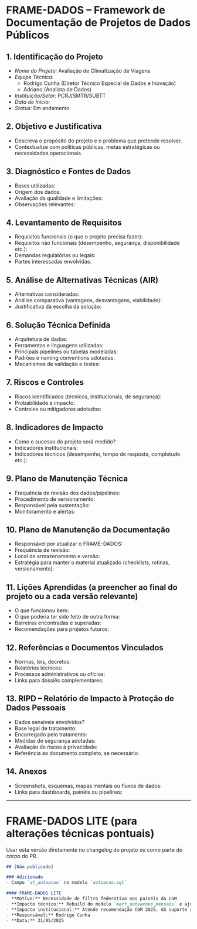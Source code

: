 # FRAME-DADOS – Framework de Documentação de Projetos de Dados Públicos

## 1. Identificação do Projeto

* *Nome do Projeto:* Avaliação de Climatização de Viagens
* *Equipe Técnica:*
    * Rodrigo Cunha (Diretor Técnico Especial de Dados e Inovação)
    * Adriano (Analista de Dados)
* *Instituição/Setor:* PCRJ/SMTR/SUBTT
* *Data de Início:*
* *Status:* Em andamento

## 2. Objetivo e Justificativa

* Descreva o propósito do projeto e o problema que pretende resolver.
* Contextualize com políticas públicas, metas estratégicas ou necessidades operacionais.

## 3. Diagnóstico e Fontes de Dados

* Bases utilizadas:
* Origem dos dados:
* Avaliação da qualidade e limitações:
* Observações relevantes:

## 4. Levantamento de Requisitos

* Requisitos funcionais (o que o projeto precisa fazer):
* Requisitos não funcionais (desempenho, segurança, disponibilidade etc.):
* Demandas regulatórias ou legais:
* Partes interessadas envolvidas:

## 5. Análise de Alternativas Técnicas (AIR)

* Alternativas consideradas:
* Análise comparativa (vantagens, desvantagens, viabilidade):
* Justificativa da escolha da solução:

## 6. Solução Técnica Definida

* Arquitetura de dados:
* Ferramentas e linguagens utilizadas:
* Principais pipelines ou tabelas modeladas:
* Padrões e naming conventions adotadas:
* Mecanismos de validação e testes:

## 7. Riscos e Controles

* Riscos identificados (técnicos, institucionais, de segurança):
* Probabilidade e impacto:
* Controles ou mitigadores adotados:

## 8. Indicadores de Impacto

* Como o sucesso do projeto será medido?
* Indicadores institucionais:
* Indicadores técnicos (desempenho, tempo de resposta, completude etc.):

## 9. Plano de Manutenção Técnica

* Frequência de revisão dos dados/pipelines:
* Procedimento de versionamento:
* Responsável pela sustentação:
* Monitoramento e alertas:

## 10. Plano de Manutenção da Documentação

* Responsável por atualizar o FRAME-DADOS:
* Frequência de revisão:
* Local de armazenamento e versão:
* Estratégia para manter o material atualizado (checklists, rotinas, versionamento):

## 11. Lições Aprendidas (a preencher ao final do projeto ou a cada versão relevante)

* O que funcionou bem:
* O que poderia ter sido feito de outra forma:
* Barreiras encontradas e superadas:
* Recomendações para projetos futuros:

## 12. Referências e Documentos Vinculados

* Normas, leis, decretos:
* Relatórios técnicos:
* Processos administrativos ou ofícios:
* Links para dossiês complementares:

## 13. RIPD – Relatório de Impacto à Proteção de Dados Pessoais

* Dados sensíveis envolvidos?
* Base legal de tratamento:
* Encarregado pelo tratamento:
* Medidas de segurança adotadas:
* Avaliação de riscos à privacidade:
* Referência ao documento completo, se necessário:

## 14. Anexos

* Screenshots, esquemas, mapas mentais ou fluxos de dados:
* Links para dashboards, painéis ou pipelines:

---

# FRAME-DADOS LITE (para alterações técnicas pontuais)

Usar esta versão diretamente no changelog do projeto ou como parte do corpo do PR.

```md
## [Não publicado]

### Adicionado
- Campo `uf_autuacao` no modelo `autuacao.sql`

#### FRAME-DADOS LITE
- **Motivo:** Necessidade de filtro federativo nos painéis da CGM
- **Impacto técnico:** Rebuild do modelo `mart_autuacoes_mensais` e ajustes em dashboards
- **Impacto institucional:** Atende recomendação CGM 2025, dá suporte a painel de fiscalização pública
- **Responsável:** Rodrigo Cunha
- **Data:** 31/05/2025
```
